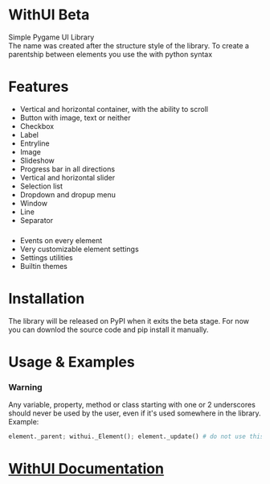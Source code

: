 # WithUI Beta

Simple Pygame UI Library <br>
The name was created after the structure style of the library. To create a parentship between elements you use the with python syntax

# Features

- Vertical and horizontal container, with the ability to scroll
- Button with image, text or neither
- Checkbox
- Label
- Entryline
- Image
- Slideshow
- Progress bar in all directions
- Vertical and horizontal slider
- Selection list
- Dropdown and dropup menu
- Window
- Line
- Separator
###
- Events on every element
- Very customizable element settings
- Settings utilities
- Builtin themes

# Installation
The library will be released on PyPI when it exits the beta stage. For now you can downlod the source code and pip install it manually.

# Usage & Examples

### Warning
Any variable, property, method or class starting with one or 2 underscores should never be used by the user, even if it's used somewhere in the library. Example:
```py
element._parent; withui._Element(); element._update() # do not use this!
```

# [WithUI Documentation](docsmd/docs.md)